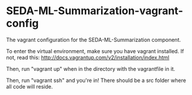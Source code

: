 SEDA-ML-Summarization-vagrant-config
====================================

The vagrant configuration for the SEDA-ML-Summarization component.

To enter the virtual environment, make sure you have vagrant installed. If not, read this: http://docs.vagrantup.com/v2/installation/index.html

Then, run "vagrant up" when in the directory with the vagrantfile in it.

Then, run "vagrant ssh" and you're in! There should be a src folder where all code will reside.

